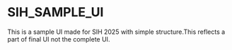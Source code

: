 # SIH_SAMPLE_UI
This is a sample UI made for SIH 2025 with simple structure.This reflects a part of final UI not the complete UI.
